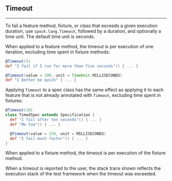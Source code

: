 ## Timeout
-----
To fail a feature method, fixture, or class that exceeds a given execution duration, use `spock.lang.Timeout`, followed by a duration, and optionally a time unit. The default time unit is seconds.

When applied to a feature method, the timeout is per execution of one iteration, excluding time spent in fixture methods:

```groovy
@Timeout(5)
def "I fail if I run for more than five seconds"() { ... }

@Timeout(value = 100, unit = TimeUnit.MILLISECONDS)
def "I better be quick" { ... }
```

Applying `Timeout` to a spec class has the same effect as applying it to each feature that is not already annotated with `Timeout`, excluding time spent in fixtures:

```groovy
@Timeout(10)
class TimedSpec extends Specification {
  def "I fail after ten seconds"() { ... }
  def "Me too"() { ... }

  @Timeout(value = 250, unit = MILLISECONDS)
  def "I fail much faster"() { ... }
}
```

When applied to a fixture method, the timeout is per execution of the fixture method.

When a timeout is reported to the user, the stack trace shown reflects the execution stack of the test framework when the timeout was exceeded.

